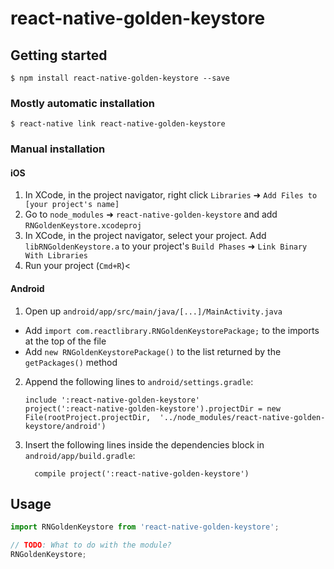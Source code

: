 
# react-native-golden-keystore

## Getting started

`$ npm install react-native-golden-keystore --save`

### Mostly automatic installation

`$ react-native link react-native-golden-keystore`

### Manual installation


#### iOS

1. In XCode, in the project navigator, right click `Libraries` ➜ `Add Files to [your project's name]`
2. Go to `node_modules` ➜ `react-native-golden-keystore` and add `RNGoldenKeystore.xcodeproj`
3. In XCode, in the project navigator, select your project. Add `libRNGoldenKeystore.a` to your project's `Build Phases` ➜ `Link Binary With Libraries`
4. Run your project (`Cmd+R`)<

#### Android

1. Open up `android/app/src/main/java/[...]/MainActivity.java`
  - Add `import com.reactlibrary.RNGoldenKeystorePackage;` to the imports at the top of the file
  - Add `new RNGoldenKeystorePackage()` to the list returned by the `getPackages()` method
2. Append the following lines to `android/settings.gradle`:
  	```
  	include ':react-native-golden-keystore'
  	project(':react-native-golden-keystore').projectDir = new File(rootProject.projectDir, 	'../node_modules/react-native-golden-keystore/android')
  	```
3. Insert the following lines inside the dependencies block in `android/app/build.gradle`:
  	```
      compile project(':react-native-golden-keystore')
  	```


## Usage
```javascript
import RNGoldenKeystore from 'react-native-golden-keystore';

// TODO: What to do with the module?
RNGoldenKeystore;
```
  